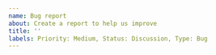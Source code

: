 ```yaml
---
name: Bug report
about: Create a report to help us improve
title: ''
labels: Priority: Medium, Status: Discussion, Type: Bug
---
```

